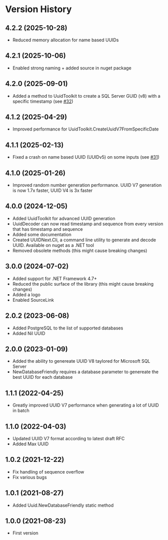 # Version History

## 4.2.2 (2025-10-28)

* Reduced memory allocation for name based UUIDs

## 4.2.1 (2025-10-06)

* Enabled strong naming + added source in nuget package

## 4.2.0 (2025-09-01)

* Added a method to UuidToolkit to create a SQL Server GUID (v8) with a specific timestamp (see [#32](https://github.com/mareek/UUIDNext/issues/32))

## 4.1.2 (2025-04-29)

* Improved performance for UuidToolkit.CreateUuidV7FromSpecificDate

## 4.1.1 (2025-02-13)

* Fixed a crash on name based UUID (UUIDv5) on some inputs (see [#31](https://github.com/mareek/UUIDNext/pull/31))

## 4.1.0 (2025-01-26)

* Improved random number generation performance. UUID V7 generation is now 1.7x faster, UUID V4 is 3x faster

## 4.0.0 (2024-12-05)

* Added UuidToolkit for advanced UUID generation
* UuidDecoder can now read timestamp and sequence from every version that has timestamp and sequence
* Added some documentation
* Created UUIDNext.Cli, a command line utility to generate and decode UUID. Available on nuget as a .NET tool
* Removed obsolete methods (this might cause breaking changes)

## 3.0.0 (2024-07-02)

* Added support for .NET Framework 4.7+
* Reduced the public surface of the library (this might cause breaking changes)
* Added a logo
* Enabled SourceLink

## 2.0.2 (2023-06-08)

* Added PostgreSQL to the list of supported databases
* Added Nil UUID

## 2.0.0 (2023-01-09)

* Added the ability to genereate UUID V8 taylored for Microsoft SQL Server
* NewDatabaseFriendly requires a database parameter to genereate the best UUID for each database

## 1.1.1 (2022-04-25)

* Greatly improved UUID V7 performance when generating a lot of UUID in batch

## 1.1.0 (2022-04-03)

* Updated UUID V7 format according to latest draft RFC
* Added Max UUID

## 1.0.2 (2021-12-22)

* Fix handling of sequence overflow
* Fix various bugs

## 1.0.1 (2021-08-27)

* Added Uuid.NewDatabaseFriendly static method

## 1.0.0 (2021-08-23)

* First version
